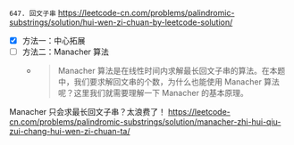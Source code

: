 
`647. 回文子串` https://leetcode-cn.com/problems/palindromic-substrings/solution/hui-wen-zi-chuan-by-leetcode-solution/
- [x] 方法一：中心拓展
- [ ] 方法二：Manacher 算法
  * > Manacher 算法是在线性时间内求解最长回文子串的算法。在本题中，我们要求解回文串的个数，为什么也能使用 Manacher 算法呢？这里我们就需要理解一下 Manacher 的基本原理。

Manacher 只会求最长回文子串？太浪费了！ https://leetcode-cn.com/problems/palindromic-substrings/solution/manacher-zhi-hui-qiu-zui-chang-hui-wen-zi-chuan-ta/
